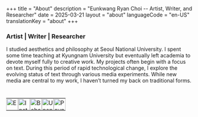 +++
title = "About"
description = "Eunkwang Ryan Choi -- Artist, Writer, and Researcher"
date = 2025-03-21
layout = "about"
languageCode = "en-US"
translationKey = "about"
+++

### Artist | Writer | Researcher

I studied aesthetics and philosophy at Seoul National University. I spent some time teaching at Kyungnam University but eventually left academia to devote myself fully to creative work. My projects often begin with a focus on text. During this period of rapid technological change, I explore the evolving status of text through various media experiments. While new media are central to my work, I haven’t turned my back on traditional forms.

#

<table style="border: 0; padding: 0; cellspacing: 0;">
    <tr style="border: 0; padding: 0; spacing: 0;">
        <td style="border: 0; padding: 0; spacing: 0;">
            <a href="https://contact.eunkwangchoi.com" target="_blank" onclick="var width = 1200; var height = 800; var left = (screen.width - width) / 2; var top = (screen.height - height) / 2; if (screen.width > 768) { window.open(this.href, '_blank', 'width=' + width + ',height=' + height + ',top=' + top + ',left=' + left); } else { window.open(this.href, '_blank'); } return false;">
                <img src="/imgs/icon_email.svg" width=32 height=32 alt="E-Mail">
            </a>
        </td>
        <td style="border: 0; padding: 0; spacing: 0;">
            <a href="https://instagram.com/eunkwang.ryan.choi" target="_blank" rel="noopener noreferrer">
                <img src="/imgs/icon_instagram.svg" width=32 height=32 alt="Instagram">
            </a>
        </td>
        <td style="border: 0; padding: 0; spacing: 0;">
            <a href="https://www.behance.net/0477d466" target="_blank" rel="noopener noreferrer">
                <img src="/imgs/icon_behance.svg" width=32 height=32 alt="Behance">
            </a>
        </td>
        <td style="border: 0; padding: 0; spacing: 0;">
            <a href="https://unsplash.com/@ryanchoi" target="_blank" rel="noopener noreferrer">
                <img src="/imgs/icon_unsplash.svg" width=32 height=32 alt="Unsplash">
            </a>
        </td>
        <td style="border: 0; padding: 0; spacing: 0;">
            <a href="https://paypal.me/eunkwangchoi" target="_blank" rel="noopener noreferrer">
                <img src="/imgs/icon_paypal.svg" width=32 height=32 alt="Paypal">
            </a>
        </td>
    </tr>
</table>